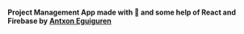 #### Project Management App made with 💖 and some help of React and Firebase by [Antxon Eguiguren](https://github.com/Antxon-Eguiguren)
